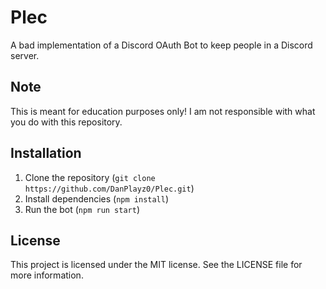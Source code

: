 # Plec

A bad implementation of a Discord OAuth Bot to keep people in a Discord server.

## Note

This is meant for education purposes only! I am not responsible with what you do with this repository.

## Installation

1. Clone the repository (`git clone https://github.com/DanPlayz0/Plec.git`)
2. Install dependencies (`npm install`)
3. Run the bot (`npm run start`)

## License

This project is licensed under the MIT license. See the LICENSE file for more information.
